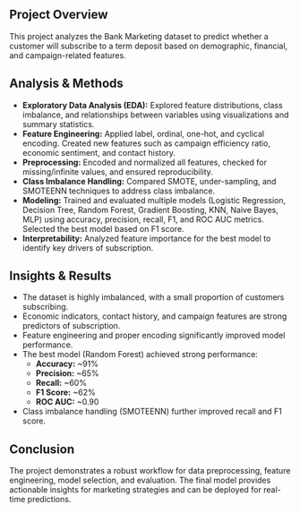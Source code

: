 ## Project Overview
This project analyzes the Bank Marketing dataset to predict whether a customer will subscribe to a term deposit based on demographic, financial, and campaign-related features.

## Analysis & Methods
- **Exploratory Data Analysis (EDA):** Explored feature distributions, class imbalance, and relationships between variables using visualizations and summary statistics.
- **Feature Engineering:** Applied label, ordinal, one-hot, and cyclical encoding. Created new features such as campaign efficiency ratio, economic sentiment, and contact history.
- **Preprocessing:** Encoded and normalized all features, checked for missing/infinite values, and ensured reproducibility.
- **Class Imbalance Handling:** Compared SMOTE, under-sampling, and SMOTEENN techniques to address class imbalance.
- **Modeling:** Trained and evaluated multiple models (Logistic Regression, Decision Tree, Random Forest, Gradient Boosting, KNN, Naive Bayes, MLP) using accuracy, precision, recall, F1, and ROC AUC metrics. Selected the best model based on F1 score.
- **Interpretability:** Analyzed feature importance for the best model to identify key drivers of subscription.

## Insights & Results
- The dataset is highly imbalanced, with a small proportion of customers subscribing.
- Economic indicators, contact history, and campaign features are strong predictors of subscription.
- Feature engineering and proper encoding significantly improved model performance.
- The best model (Random Forest) achieved strong performance:
  - **Accuracy:** ~91%
  - **Precision:** ~65%
  - **Recall:** ~60%
  - **F1 Score:** ~62%
  - **ROC AUC:** ~0.90
- Class imbalance handling (SMOTEENN) further improved recall and F1 score.

## Conclusion
The project demonstrates a robust workflow for data preprocessing, feature engineering, model selection, and evaluation. The final model provides actionable insights for marketing strategies and can be deployed for real-time predictions.